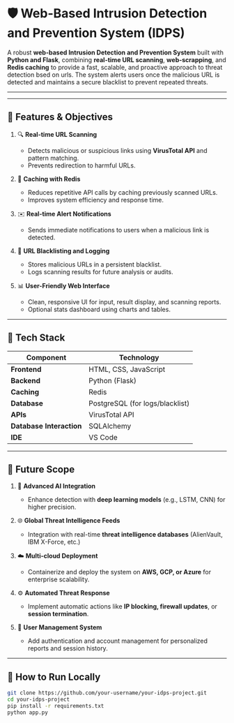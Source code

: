 # 🛡️ Web-Based Intrusion Detection and Prevention System (IDPS)

A robust **web-based Intrusion Detection and Prevention System** built with **Python and Flask**, combining **real-time URL scanning**, **web-scrapping**, and **Redis caching** to provide a fast, scalable, and proactive approach to threat detection bsed on urls. The system alerts users once the malicious URL is detected and maintains a secure blacklist to prevent repeated threats.

---

---

## 🎯 Features & Objectives

1. 🔍 **Real-time URL Scanning**  
   - Detects malicious or suspicious links using **VirusTotal API** and pattern matching.  
   - Prevents redirection to harmful URLs.

2. 🚀 **Caching with Redis**  
   - Reduces repetitive API calls by caching previously scanned URLs.  
   - Improves system efficiency and response time.

4. ✉️ **Real-time Alert Notifications**  
   - Sends immediate notifications to users when a malicious link is detected.  

5. 🧱 **URL Blacklisting and Logging**  
   - Stores malicious URLs in a persistent blacklist.  
   - Logs scanning results for future analysis or audits.

6. 📊 **User-Friendly Web Interface**  
   - Clean, responsive UI for input, result display, and scanning reports.  
   - Optional stats dashboard using charts and tables.

---

## 🧰 Tech Stack

| Component      | Technology         |
|----------------|--------------------|
| **Frontend**   | HTML, CSS, JavaScript |
| **Backend**    | Python (Flask)     |
| **Caching**    | Redis              |
| **Database**   | PostgreSQL (for logs/blacklist) |
| **APIs**       | VirusTotal API     |
| **Database Interaction** | SQLAlchemy|
| **IDE**        | VS Code            |

---

## 🌱 Future Scope

1. 🧠 **Advanced AI Integration**  
   - Enhance detection with **deep learning models** (e.g., LSTM, CNN) for higher precision.

2. 🌐 **Global Threat Intelligence Feeds**  
   - Integration with real-time **threat intelligence databases** (AlienVault, IBM X-Force, etc.)

3. ☁️ **Multi-cloud Deployment**  
   - Containerize and deploy the system on **AWS, GCP, or Azure** for enterprise scalability.

4. ⚙️ **Automated Threat Response**  
   - Implement automatic actions like **IP blocking, firewall updates**, or **session termination**.

5. 🧪 **User Management System**  
   - Add authentication and account management for personalized reports and session history.
---

## 🚀 How to Run Locally

```bash
git clone https://github.com/your-username/your-idps-project.git
cd your-idps-project
pip install -r requirements.txt
python app.py
